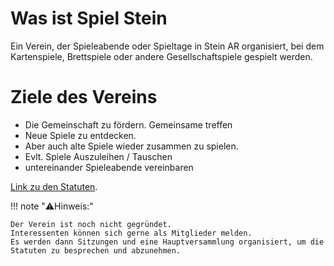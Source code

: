 # Was ist Spiel Stein

Ein Verein, der Spieleabende oder Spieltage in Stein AR organisiert, bei dem Kartenspiele, Brettspiele oder andere Gesellschaftspiele gespielt werden.

# Ziele des Vereins

* Die  Gemeinschaft zu fördern. Gemeinsame treffen  
* Neue Spiele zu entdecken.  
* Aber auch alte Spiele wieder zusammen zu spielen.  
* Evlt. Spiele Auszuleihen / Tauschen  
* untereinander Spieleabende vereinbaren

[Link zu den Statuten](statuten).

!!! note "⚠️Hinweis:"
 
    Der Verein ist noch nicht gegründet.  
    Interessenten können sich gerne als Mitglieder melden.  
    Es werden dann Sitzungen und eine Hauptversammlung organisiert, um die Statuten zu besprechen und abzunehmen.